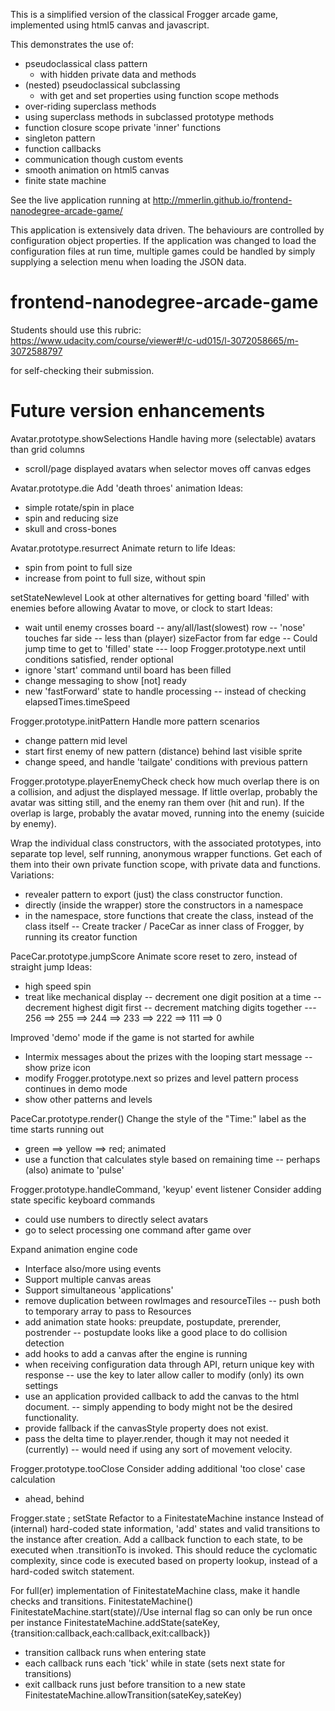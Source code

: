 This is a simplified version of the classical Frogger arcade game, implemented
using html5 canvas and javascript.

This demonstrates the use of:
* pseudoclassical class pattern
  * with hidden private data and methods
* (nested) pseudoclassical subclassing
  * with get and set properties using function scope methods
* over-riding superclass methods
* using superclass methods in subclassed prototype methods
* function closure scope private 'inner' functions
* singleton pattern
* function callbacks
* communication though custom events
* smooth animation on html5 canvas
* finite state machine

See the live application running at
http://mmerlin.github.io/frontend-nanodegree-arcade-game/

This application is extensively data driven.  The behaviours are controlled by
configuration object properties.  If the application was changed to load the
configuration files at run time, multiple games could be handled by simply
supplying a selection menu when loading the JSON data.

frontend-nanodegree-arcade-game
===============================

Students should use this rubric: https://www.udacity.com/course/viewer#!/c-ud015/l-3072058665/m-3072588797

for self-checking their submission.

Future version enhancements
===========================

Avatar.prototype.showSelections
Handle having more (selectable) avatars than grid columns
- scroll/page displayed avatars when selector moves off canvas edges

Avatar.prototype.die
Add 'death throes' animation
Ideas:
- simple rotate/spin in place
- spin and reducing size
- skull and cross-bones

Avatar.prototype.resurrect
Animate return to life
Ideas:
- spin from point to full size
- increase from point to full size, without spin

setStateNewlevel
Look at other alternatives for getting board 'filled' with enemies before allowing Avatar to move, or clock to start
Ideas:
- wait until enemy crosses board
-- any/all/last(slowest) row
-- 'nose' touches far side
-- less than (player) sizeFactor from far edge
-- Could jump time to get to 'filled' state
--- loop Frogger.prototype.next until conditions satisfied, render optional
- ignore 'start' command until board has been filled
- change messaging to show [not] ready
- new 'fastForward' state to handle processing
-- instead of checking elapsedTimes.timeSpeed

Frogger.prototype.initPattern
Handle more pattern scenarios
- change pattern mid level
- start first enemy of new pattern (distance) behind last visible sprite
- change speed, and handle 'tailgate' conditions with previous pattern

Frogger.prototype.playerEnemyCheck
check how much overlap there is on a collision, and adjust the displayed message.  If little overlap, probably the avatar was sitting still, and the enemy ran them over (hit and run).  If the overlap is large, probably the avatar moved, running into the enemy (suicide by enemy).

Wrap the individual class constructors, with the associated prototypes, into separate top level, self running, anonymous wrapper functions.  Get each of them into their own private function scope, with private data and functions.
Variations:
- revealer pattern to export (just) the class constructor function.
- directly (inside the wrapper) store the constructors in a namespace
- in the namespace, store functions that create the class, instead of the class itself
-- Create tracker / PaceCar as inner class of Frogger, by running its creator function

PaceCar.prototype.jumpScore
Animate score reset to zero, instead of straight jump
Ideas:
- high speed spin
- treat like mechanical display
-- decrement one digit position at a time
-- decrement highest digit first
-- decrement matching digits together
--- 256 ==> 255 ==> 244 ==> 233 ==> 222 ==> 111 ==> 0

Improved 'demo' mode if the game is not started for awhile
- Intermix messages about the prizes with the looping start message
-- show prize icon
- modify Frogger.prototype.next so prizes and level pattern process continues in demo mode
- show other patterns and levels

PaceCar.prototype.render()
Change the style of the "Time:" label as the time starts running out
- green ==> yellow ==> red; animated
- use a function that calculates style based on remaining time
-- perhaps (also) animate to 'pulse'

Frogger.prototype.handleCommand, 'keyup' event listener
Consider adding state specific keyboard commands
- could use numbers to directly select avatars
- go to select processing one command after game over

Expand animation engine code
- Interface also/more using events
- Support multiple canvas areas
- Support simultaneous 'applications'
- remove duplication between rowImages and resourceTiles
-- push both to temporary array to pass to Resources
- add animation state hooks: preupdate, postupdate, prerender, postrender
-- postupdate looks like a good place to do collision detection
- add hooks to add a canvas after the engine is running
- when receiving configuration data through API, return unique key with response
-- use the key to later allow caller to modify (only) its own settings
- use an application provided callback to add the canvas to the html document.
-- simply appending to body might not be the desired functionality.
- provide fallback if the canvasStyle property does not exist.
- pass the delta time to player.render, though it may not needed it (currently)
-- would need if using any sort of movement velocity.

Frogger.prototype.tooClose
Consider adding additional 'too close' case calculation
- ahead, behind

Frogger.state ; setState
Refactor to a FinitestateMachine instance
Instead of (internal) hard-coded state information, 'add' states and valid
transitions to the instance after creation.  Add a callback function to each
state, to be executed when .transitionTo is invoked.  This should reduce the
cyclomatic complexity, since code is executed based on property lookup, instead
of a hard-coded switch statement.

For full(er) implementation of FinitestateMachine class, make it handle checks
and transitions.
FinitestateMachine()
FinitestateMachine.start(state)//Use internal flag so can only be run once per instance
FinitestateMachine.addState(sateKey,{transition:callback,each:callback,exit:callback})
- transition callback runs when entering state
- each callback runs each 'tick' while in state (sets next state for transitions)
- exit callback runs just before transition to a new state
FinitestateMachine.allowTransition(sateKey,sateKey)

